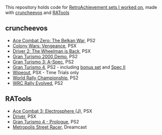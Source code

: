 This repository holds code for [RetroAchievement sets I worked on](https://retroachievements.org/user/suXin/developer/sets), made with [cruncheevos](https://github.com/suXinjke/cruncheevos) and [RATools](https://github.com/Jamiras/RATools/)

## cruncheevos

* [Ace Combat Zero: The Belkan War](https://retroachievements.org/game/20921), PS2
* [Colony Wars: Vengeance](https://retroachievements.org/game/11562), PSX
* [Driver 2: The Wheelman is Back](https://retroachievements.org/game/11588), PSX
* [Gran Turismo 2000 Demo](https://retroachievements.org/game/22999), PS2
* [Gran Turismo 3: A-Spec](https://retroachievements.org/game/2830), PS2
* [Gran Turismo 4](https://retroachievements.org/game/20580), PS2 - including [bonus set](https://retroachievements.org/game/29854) and [Spec II](https://retroachievements.org/game/30930)
* [Wipeout](https://retroachievements.org/game/11378), PSX - Time Trials only
* [World Rally Championship](https://retroachievements.org/game/19275), PS2
* [WRC Rally Evolved](https://retroachievements.org/game/19283), PS2

## RATools

* [Ace Combat 3: Electrosphere (J)](https://retroachievements.org/game/11308), PSX
* [Driver](https://retroachievements.org/game/11391), PSX
* [Gran Turismo 4 - Prologue](https://retroachievements.org/game/3050), PS2
* [Metropolis Street Racer](https://retroachievements.org/game/343), Dreamcast